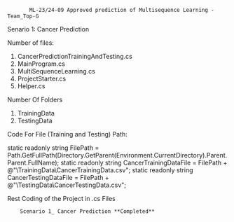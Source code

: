 
           ML-23/24-09 Approved prediction of Multisequence Learning - Team_Top-G
Senario 1: Cancer Prediction

Number of files: 

1. CancerPredictionTrainingAndTesting.cs
2. MainProgram.cs
3. MultiSequenceLearning.cs
4. ProjectStarter.cs
5. Helper.cs

Number Of Folders

1. TrainingData
2. TestingData

Code For File (Training and Testing) Path:

static readonly string FilePath = Path.GetFullPath(Directory.GetParent(Environment.CurrentDirectory).Parent.Parent.FullName);
static readonly string CancerTrainingDataFile = FilePath + @"\TrainingData\CancerTrainingData.csv";
static readonly string CancerTestingDataFile = FilePath + @"\TestingData\CancerTestingData.csv";

Rest Coding of the Project in .cs Files

        Scenario 1_ Cancer Prediction **Completed**


